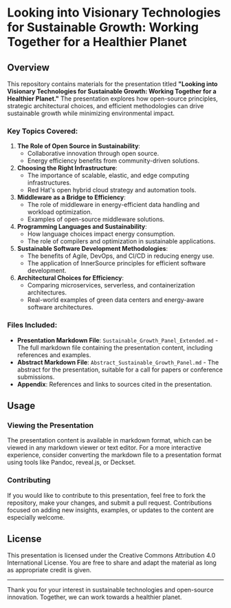 # Looking into Visionary Technologies for Sustainable Growth: Working Together for a Healthier Planet

## Overview

This repository contains materials for the presentation titled **"Looking into Visionary Technologies for Sustainable Growth: Working Together for a Healthier Planet."** The presentation explores how open-source principles, strategic architectural choices, and efficient methodologies can drive sustainable growth while minimizing environmental impact.

### Key Topics Covered:
1. **The Role of Open Source in Sustainability**:
   - Collaborative innovation through open source.
   - Energy efficiency benefits from community-driven solutions.
2. **Choosing the Right Infrastructure**:
   - The importance of scalable, elastic, and edge computing infrastructures.
   - Red Hat's open hybrid cloud strategy and automation tools.
3. **Middleware as a Bridge to Efficiency**:
   - The role of middleware in energy-efficient data handling and workload optimization.
   - Examples of open-source middleware solutions.
4. **Programming Languages and Sustainability**:
   - How language choices impact energy consumption.
   - The role of compilers and optimization in sustainable applications.
5. **Sustainable Software Development Methodologies**:
   - The benefits of Agile, DevOps, and CI/CD in reducing energy use.
   - The application of InnerSource principles for efficient software development.
6. **Architectural Choices for Efficiency**:
   - Comparing microservices, serverless, and containerization architectures.
   - Real-world examples of green data centers and energy-aware software architectures.

### Files Included:
- **Presentation Markdown File**: `Sustainable_Growth_Panel_Extended.md` - The full markdown file containing the presentation content, including references and examples.
- **Abstract Markdown File**: `Abstract_Sustainable_Growth_Panel.md` - The abstract for the presentation, suitable for a call for papers or conference submissions.
- **Appendix**: References and links to sources cited in the presentation.

## Usage

### Viewing the Presentation
The presentation content is available in markdown format, which can be viewed in any markdown viewer or text editor. For a more interactive experience, consider converting the markdown file to a presentation format using tools like Pandoc, reveal.js, or Deckset.

### Contributing
If you would like to contribute to this presentation, feel free to fork the repository, make your changes, and submit a pull request. Contributions focused on adding new insights, examples, or updates to the content are especially welcome.

## License
This presentation is licensed under the Creative Commons Attribution 4.0 International License. You are free to share and adapt the material as long as appropriate credit is given.

---

Thank you for your interest in sustainable technologies and open-source innovation. Together, we can work towards a healthier planet.
